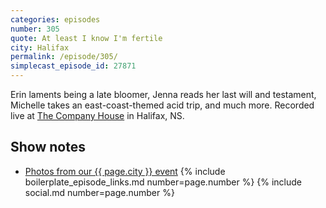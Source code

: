 ```yaml
---
categories: episodes
number: 305
quote: At least I know I'm fertile
city: Halifax
permalink: /episode/305/
simplecast_episode_id: 27871
---
```


Erin laments being a late bloomer, Jenna reads her last will and testament, Michelle takes an east-coast-themed acid trip, and much more. Recorded live at [The Company House](http://www.thecompanyhouse.ca/) in Halifax, NS.

## Show notes
- [Photos from our {{ page.city }} event](https://www.facebook.com/media/set/?set=a.10153674879408600.1073741864.121054468599&type=3)
{% include boilerplate_episode_links.md number=page.number %}
{% include social.md number=page.number %}